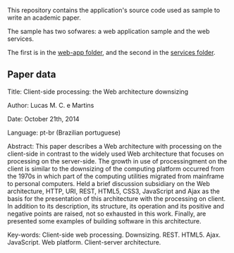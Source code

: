 This repository contains the application's source code used as sample to write an academic paper.

The sample has two sofwares: a web application sample and the web services.

The first is in the [web-app folder](web-app), and the second in the [services folder](services).


Paper data
----------

Title: 
Client-side processing: the Web architecture downsizing

Author: 
Lucas M. C. e Martins

Date:
October 21th, 2014

Language:
pt-br (Brazilian portuguese)

Abstract: 
This paper describes a Web architecture with processing on the client-side in contrast
to the widely used Web architecture that focuses on processing on the server-side.
The growth in use of processingment on the client is similar to the downsizing of
the computing platform occurred from the 1970s in which part of the computing
utilities migrated from mainframe to personal computers. Held a brief discussion
subsidiary on the Web architecture, HTTP, URI, REST, HTML5, CSS3, JavaScript
and Ajax as the basis for the presentation of this architecture with the processing
on client. In addition to its description, its structure, its operation and its positive
and negative points are raised, not so exhausted in this work. Finally, are presented
some examples of building software in this architecture.

Key-words: 
Client-side web processing. Downsizing. REST. HTML5. Ajax. JavaScript. Web platform. Client-server architecture.
